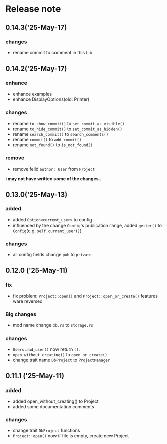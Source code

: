 # Release note

## 0.14.3('25-May-17)

### changes

* rename commit to comment in this Lib

## 0.14.2('25-May-17)

### enhance

* enhance examples
* enhance DisplayOptions(old: Printer)

### changes

* rename `to_show_commit()` to `set_commit_as_visible()`
* rename `to_hide_commit()` to `set_commit_as_hidden()`
* rename `search_commit()` to `search_comments()`
* rename `commit()` to `add_commit()`
* rename `not_found()` to `is_not_found()`

### remove

* remove felid `author: User` from `Project`

**i may not have written some of the changes..**

## 0.13.0('25-May-13)

### added

* added `Option<current_user>` to config
* influenced by the change `Config`'s publication range, added `getter()` to `Config`(e.g. `self.current_user()`)

### changes

* all config fields change `pub` to `private`

## 0.12.0 ('25-May-11)

### fix

* fix problem: `Project::open()` and `Project::open_or_create()` features ware reversed

### Big changes

* mod name change `db.rs` to `storage.rs`

### changes

* `Users.aad_user()` now return `()`.
* `open_without_creating()` to `open_or_create()`
* change trait name `DbProject` to `ProjectManager`

## 0.11.1 ('25-May-11)

### added

* added open_without_creating() to Project
* added some documentation comments

### changes

* change trait `DbProject` functions
* `Project::open()` now if file is empty, create new Project

